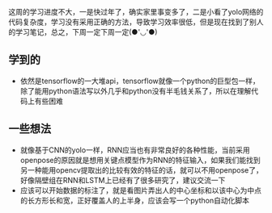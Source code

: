 这周的学习进度不大，一是快过年了，确实家里事变多了，二是小看了yolo网络的代码复杂度，学习没有采用正确的方法，导致学习效率很低，但是现在找到了别人的学习笔记，总之，下周一定下周一定(●'◡'●)

## 学到的

* 依然是tensorflow的一大堆api，tensorflow就像一个python的巨型包一样，除了能用python语法写以外几乎和python没有半毛钱关系了，所以在理解代码上有些困难

## 一些想法

* 就像基于CNN的yolo一样，RNN应当也有非常良好的各种性能，当前采用openpose的原因就是想用关键点模型作为RNN的特征输入，如果我们能找到另一种能用opencv提取出的比较有效的特征的话，就可以不用openpose了，好像隔壁组在RNN和LSTM上已经有了很多研究了，建议交流一下
* 应该可以开始数据的标注了，就是看图片弄出人的中心坐标和以该中心为中点的长方形长和宽，正好覆盖人的上半身，应该会写一个python自动化脚本